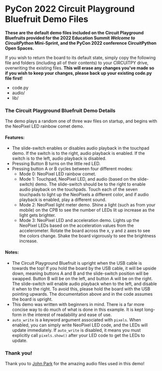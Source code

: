 # PyCon 2022 Circuit Playground Bluefruit Demo Files

**These are the default demo files included on the Circuit Playground Bluefruits provided for the 
2022 Education Summit _Welcome to CircuitPython_ Mini-Sprint, and the PyCon 2022 conference
CircuitPython Open Spaces.**

If you wish to return the board to its default state, simply copy the following file and folders
(including all of their contents) to your CIRCUITPY drive, overwriting the existing files. **This
will erase any changes you've made so if you wish to keep your changes, please back up your
existing code.py file first!**
* code.py
* audio/
* lib/

### The Circuit Playground Bluefruit Demo Details
The demo plays a random one of three wav files on startup, and begins with the NeoPixel LED
rainbow comet demo.

#### Features:
* The slide-switch enables or disables audio playback in the touchpad demo. If the switch is to the
  right, audio playback is enabled. If the switch is to the left, audio playback is disabled.
* Pressing Button B turns on the little red LED.
* Pressing button A or B cycles between four different modes:
    * Mode 0: NeoPixel LED rainbow comet.
    * Mode 1: Touchpad, NeoPixel LED, and audio (based on the slide-switch) demo. The slide-switch
      should be to the right to enable audio playback on the touchpads. Touch each of the seven
      touchpads to light up the NeoPixels a different color, and if audio playback is enabled,
      play a different sound.
    * Mode 2: NeoPixel light meter demo. Shine a light (such as from your mobile) on the CPB to see
      the number of LEDs lit up increase as the light gets brighter.
    * Mode 3: NeoPixel LED and acceleration demo. Lights up the NeoPixel LEDs based on the
      acceleration values from the accelerometer. Rotate the board across the x, y and z axes to
      see the colors change. Shake the board vigorously to see the brightness increase.

#### Notes:
* The Circuit Playground Bluefruit is upright when the USB cable is towards the top! If you hold
  the board by the USB cable, it will be upside down, meaning buttons A and B and the slide-switch
  position will be swapped. Button B will be on the left, and button A will be on the right. The
  slide-switch will enable audio playback when to the left, and disable it when to the right. To
  avoid this, please hold the board with the USB pointing upwards. The documentation above and in
  the code assumes the board is upright.
* This demo was written with beginners in mind. There is a far more concise way to do much of what
  is done in this example. It is kept long-form in the interest of readability and ease of use.
* `auto_write` is a keyword argument associated with `pixels`. When enabled, you can simply write
  NeoPixel LED code, and the LEDs will update immediately. If `auto_write` is disabled, it means
  you must explicitly call `pixels.show()` after your LED code to get the LEDs to update.

### Thank you!
Thank you to [John Park](https://twitter.com/johnedgarpark) for the amazing audio files used in
this demo!